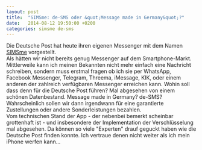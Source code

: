 ```yaml
---
layout: post
title:  "SIMSme: de-SMS oder &quot;Message made in Germany&quot;?"
date:   2014-08-12 19:50:00 +0200
categories: simsme de-sms
---
```

Die Deutsche Post hat heute ihren eigenen Messenger mit dem Namen [SIMSme](http://www.sims.me/) vorgestellt.  
Als hätten wir nicht bereits genug Messenger auf dem Smartphone-Markt. Mittlerweile kann ich meinen Bekannten nicht 
mehr einfach eine Nachricht schreiben, sondern muss erstmal fragen ob ich sie per WhatsApp, Facebook Messenger, Telegram, 
Threema, iMessage, KIK, oder einem anderen der zahlreich verfügbaren Messenger erreichen kann.
Wohin soll dass denn für die Deutsche Post führen? Mal abgesehen von einem schönen Datenbestand. 
Message made in Germany? de-SMS?  
Wahrscheinlich sollen wir dann irgendwann für eine garantierte Zustellungen oder andere Sonderleistungen bezahlen.  
Vom technischen Stand der App - der nebenbei bemerkt scheinbar grottenhaft ist - und insbesondere der Implementation 
der Verschlüsselung mal abgesehen. Da können so viele "Experten" drauf geguckt haben wie die Deutsche Post finden konnte. 
Ich vertraue denen nicht weiter als ich mein iPhone werfen kann...